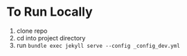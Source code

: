 # To Run Locally

1. clone repo
2. cd into project directory
3. run `bundle exec jekyll serve --config _config_dev.yml`